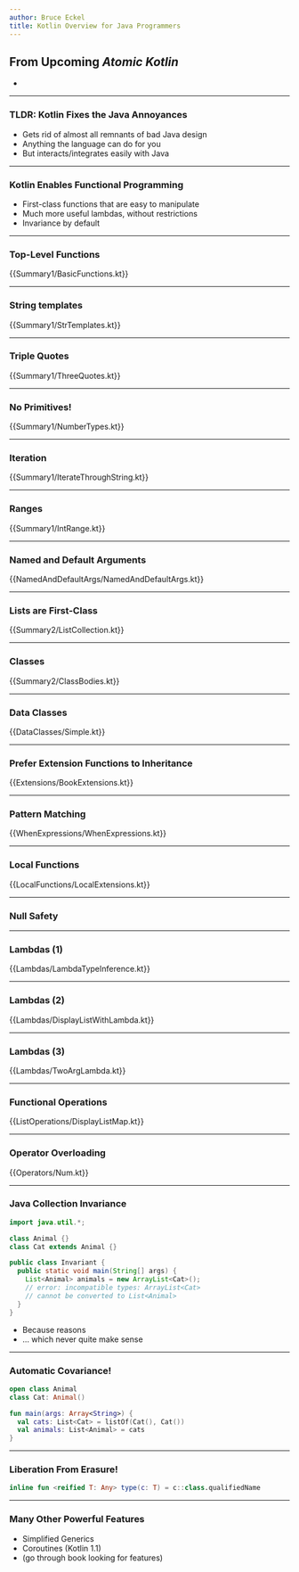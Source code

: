 ```yaml
---
author: Bruce Eckel
title: Kotlin Overview for Java Programmers
---
```


## From Upcoming _Atomic Kotlin_
*

---

### TLDR: Kotlin Fixes the Java Annoyances
* Gets rid of almost all remnants of bad Java design
* Anything the language can do for you
* But interacts/integrates easily with Java

---

### Kotlin Enables Functional Programming
* First-class functions that are easy to manipulate
* Much more useful lambdas, without restrictions
* Invariance by default

---

### Top-Level Functions

{{Summary1/BasicFunctions.kt}}

---

### String templates

{{Summary1/StrTemplates.kt}}

---

### Triple Quotes

{{Summary1/ThreeQuotes.kt}}

---

### No Primitives!

{{Summary1/NumberTypes.kt}}

---

### Iteration

{{Summary1/IterateThroughString.kt}}

---

### Ranges

{{Summary1/IntRange.kt}}

---

### Named and Default Arguments

{{NamedAndDefaultArgs/NamedAndDefaultArgs.kt}}

---

### Lists are First-Class

{{Summary2/ListCollection.kt}}

---

### Classes

{{Summary2/ClassBodies.kt}}

---

### Data Classes

{{DataClasses/Simple.kt}}

---

### Prefer Extension Functions to Inheritance

{{Extensions/BookExtensions.kt}}

---

### Pattern Matching

{{WhenExpressions/WhenExpressions.kt}}

---

### Local Functions

{{LocalFunctions/LocalExtensions.kt}}

---

### Null Safety


---

### Lambdas (1)

{{Lambdas/LambdaTypeInference.kt}}

---

### Lambdas (2)

{{Lambdas/DisplayListWithLambda.kt}}

---

### Lambdas (3)

{{Lambdas/TwoArgLambda.kt}}

---

### Functional Operations

{{ListOperations/DisplayListMap.kt}}

---

### Operator Overloading

{{Operators/Num.kt}}

---

### Java Collection Invariance

```java
import java.util.*;

class Animal {}
class Cat extends Animal {}

public class Invariant {
  public static void main(String[] args) {
    List<Animal> animals = new ArrayList<Cat>();
    // error: incompatible types: ArrayList<Cat>
    // cannot be converted to List<Animal>
  }
}
```

* Because reasons
* ... which never quite make sense

---

### Automatic Covariance!

```kotlin
open class Animal
class Cat: Animal()

fun main(args: Array<String>) {
  val cats: List<Cat> = listOf(Cat(), Cat())
  val animals: List<Animal> = cats
}
```

---

### Liberation From Erasure!

```kotlin
inline fun <reified T: Any> type(c: T) = c::class.qualifiedName
```

---

### Many Other Powerful Features
* Simplified Generics
* Coroutines (Kotlin 1.1)
* (go through book looking for features)
